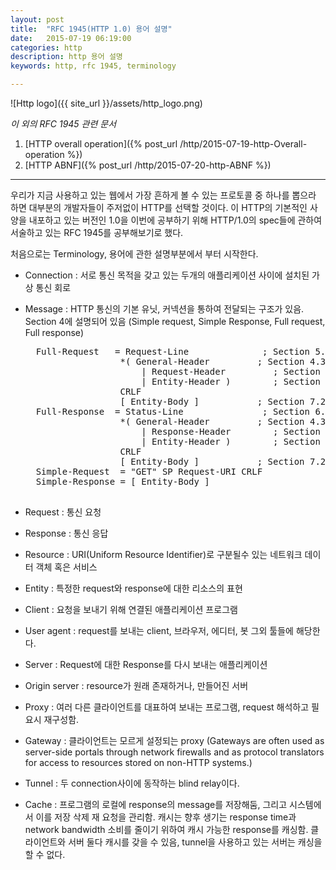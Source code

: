 ```yaml
---
layout: post
title:  "RFC 1945(HTTP 1.0) 용어 설명"
date:   2015-07-19 06:19:00
categories: http
description: http 용어 설명
keywords: http, rfc 1945, terminology

---
```


![Http logo]({{ site_url }}/assets/http_logo.png)

*이 외의 RFC 1945 관련 문서*

1. [HTTP overall operation]({% post_url /http/2015-07-19-http-Overall-operation %})
1. [HTTP ABNF]({% post_url /http/2015-07-20-http-ABNF %})

---

우리가 지금 사용하고 있는 웹에서 가장 흔하게 볼 수 있는 프로토콜 중 하나를 뽑으라 하면 대부분의 개발자들이 주저없이 HTTP를 선택할 것이다.
이 HTTP의 기본적인 사양을 내포하고 있는 버전인 1.0을 이번에 공부하기 위해 HTTP/1.0의 spec들에 관하여 서술하고 있는 RFC 1945를 공부해보기로 했다.

처음으로는 Terminology, 용어에 관한 설명부분에서 부터 시작한다.

* Connection : 서로 통신 목적을 갖고 있는 두개의 애플리케이션 사이에 설치된 가상 통신 회로
* Message : HTTP 통신의 기본 유닛, 커넥션을 통하여 전달되는 구조가 있음. Section 4에 설명되어 있음 (Simple request, Simple Response, Full request, Full response)

    <pre>
    Full-Request   = Request-Line              ; Section 5.1
                    *( General-Header         ; Section 4.3
                        | Request-Header         ; Section 5.2
                        | Entity-Header )        ; Section 7.1
                    CRLF
                    [ Entity-Body ]           ; Section 7.2
    Full-Response  = Status-Line               ; Section 6.1
                    *( General-Header         ; Section 4.3
                        | Response-Header        ; Section 6.2
                        | Entity-Header )        ; Section 7.1
                    CRLF
                    [ Entity-Body ]           ; Section 7.2
    Simple-Request  = "GET" SP Request-URI CRLF
    Simple-Response = [ Entity-Body ]
    </pre>
* Request : 통신 요청
* Response : 통신 응답
* Resource : URI(Uniform Resource Identifier)로 구분될수 있는 네트워크 데이터 객체 혹은 서비스
* Entity : 특정한 request와 response에 대한 리소스의 표현
* Client : 요청을 보내기 위해 연결된 애플리케이션 프로그램
* User agent : request를 보내는 client, 브라우저, 에디터, 봇 그외 툴들에 해당한다.
* Server : Request에 대한 Response를 다시 보내는 애플리케이션
* Origin server : resource가 원래 존재하거나, 만들어진 서버
* Proxy : 여러 다른 클라이언트를 대표하여 보내는 프로그램, request 해석하고 필요시 재구성함.
* Gateway : 클라이언트는 모르게 설정되는 proxy (Gateways are often used as server-side portals through network firewalls and as protocol translators for access to resources stored on non-HTTP systems.)
* Tunnel : 두 connection사이에 동작하는 blind relay이다.
* Cache : 프로그램의 로컬에 response의 message를 저장해둠, 그리고 시스템에서 이를 저장 삭제 재 요청을 관리함. 캐시는 향후 생기는 response time과 network bandwidth 소비를 줄이기 위하여 캐시 가능한 response를 캐싱함. 클라이언트와 서버 둘다 캐시를 갖을 수 있음, tunnel을 사용하고 있는 서버는 캐싱을 할 수 없다.
